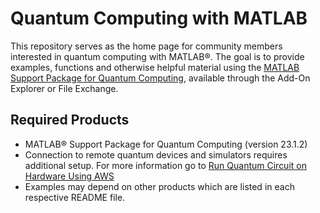# Quantum Computing with MATLAB

This repository serves as the home page for community members interested in quantum computing
with MATLAB&reg;. The goal is to provide examples, functions and otherwise helpful material using the [MATLAB 
Support Package for Quantum Computing](https://www.mathworks.com/help/matlab/quantum-computing.html), available through the Add-On Explorer or File Exchange. 

## Required Products
- MATLAB&reg; Support Package for Quantum Computing (version 23.1.2)
- Connection to remote quantum devices and simulators requires additional setup. For more information go to 
[Run Quantum Circuit on Hardware Using AWS](https://www.mathworks.com/help/matlab/math/run-quantum-circuit-on-hardware.html)
- Examples may depend on other products which are listed in each respective README file.


